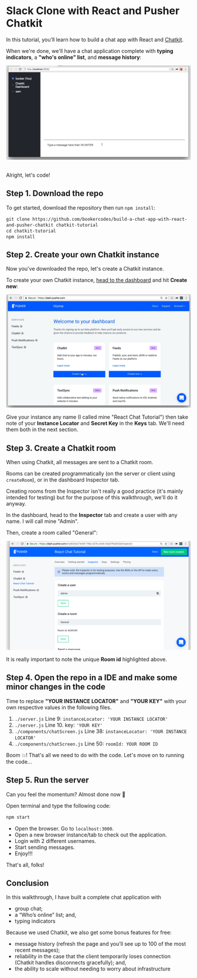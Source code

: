 
# Slack Clone with React and Pusher Chatkit

In this tutorial, you’ll learn how to build a chat app with React and [Chatkit](https://pusher.com/chatkit?utm_source=github&utm_campaign=build-a-chat-app-with-react-and-pusher-chatkit).

When we're done, we'll have a chat application complete with **typing indicators**, a **"who's online" list**, and **message history**:

![](media/final-app.gif)

## 

Alright, let's code!

## Step 1. Download the repo

To get started, download the repository then run `npm install`:

```
git clone https://github.com/bookercodes/build-a-chat-app-with-react-and-pusher-chatkit chatkit-tutorial
cd chatkit-tutorial
npm install
```



## Step 2. Create your own Chatkit instance

Now you've downloaded the repo, let's create a Chatkit instance.

To create your own Chatkit instance, [head to the dashboard](https://dash.pusher.com/?utm_source=github&utm_campaign=build-a-chat-app-with-react-and-pusher-chatkit) and hit **Create new**:

![](media/create-a-chatkit-instance.gif)

Give your instance any name (I called mine "React Chat Tutorial") then take note of your **Instance Locator** and **Secret Key** in the **Keys** tab. We'll need them both in the next section.



## Step 3. Create a Chatkit room

When using Chatkit, all messages are sent to a Chatkit room.

Rooms can be created programmatically (on the server or client using `createRoom`), or in the dashboard Inspector tab.

Creating rooms from the Inspector isn't really a good practice (it's mainly intended for testing) but for the purpose of this walkthrough, we'll do it anyway.

In the dashboard, head to the **Inspector** tab and create a user with any name. I will call mine "Admin".

Then, create a room called "General":

![](media/create-room.jpg)

It is really important to note the unique **Room id** highlighted above.



## Step 4. Open the repo in a IDE and make some minor changes in the code

Time to replace **"YOUR INSTANCE LOCATOR"** and **"YOUR KEY"** with your own respective values in the following files.
1. ```./server.js``` Line 9: ```instanceLocator: 'YOUR INSTANCE LOCATOR'```
2. ```./server.js``` Line 10. key: ```'YOUR KEY'```
3. ```./components/chatScreen.js``` Line 38: ```instanceLocator: 'YOUR INSTANCE LOCATOR'```
4. ```./components/chatScreen.js``` Line 50: ```roomId: YOUR ROOM ID```

Boom 💥! That's all we need to do with the code. Let's move on to running the code...



## Step 5. Run the server

Can you feel the momentum? Almost done now 🙌

Open terminal and type the following code:

```bash
npm start
```

* Open the browser. Go to ```localhost:3000```. 
* Open a new browser instance/tab to check out the application.
* Login with 2 different usernames. 
* Start sending messages.
* Enjoy!!!

That's all, folks!



## Conclusion

In this walkthrough, I have built a complete chat application with

* group chat;
* a “Who’s online” list; and,
* typing indicators

Because we used Chatkit, we also get some bonus features for free:

* message history (refresh the page and you’ll see up to 100 of the most recent messages);
* reliability in the case that the client temporarily loses connection (Chatkit handles disconnects gracefully); and,
* the ability to scale without needing to worry about infrastructure


